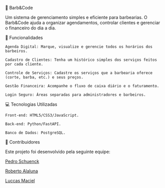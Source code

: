 💈 Barb&Code

Um sistema de gerenciamento simples e eficiente para barbearias. O Barb&Code ajuda a organizar agendamentos, controlar clientes e gerenciar o financeiro do dia a dia.

🚀 Funcionalidades

    Agenda Digital: Marque, visualize e gerencie todos os horários dos barbeiros.

    Cadastro de Clientes: Tenha um histórico simples dos serviços feitos por cada cliente.

    Controle de Serviços: Cadastre os serviços que a barbearia oferece (corte, barba, etc.) e seus preços.

    Gestão Financeira: Acompanhe o fluxo de caixa diário e o faturamento.

    Login Seguro: Áreas separadas para administradores e barbeiros.

💻 Tecnologias Utilizadas

    Front-end: HTML5/CSS3/JavaScript.

    Back-end: Python/FastAPI.

    Banco de Dados: PostgreSQL.

👥 Contribuidores

Este projeto foi desenvolvido pela seguinte equipe:

<a href="https://github.com/PedroSchuenck/PedroSchuenck.github.io" alt="Nome Participante" style="margin-bottom: 20px">Pedro Schuenck</a>

<a href="https://github.com/RobertoAlaluna/Ferreira.git" alt="Nome Participante" style="margin-bottom: 20px">Roberto Alaluna</a>

<a href="https://github.com/lucccxs/Maciel.git" alt="Nome Participante" style="margin-bottom: 20px">Luccas Maciel</a>
